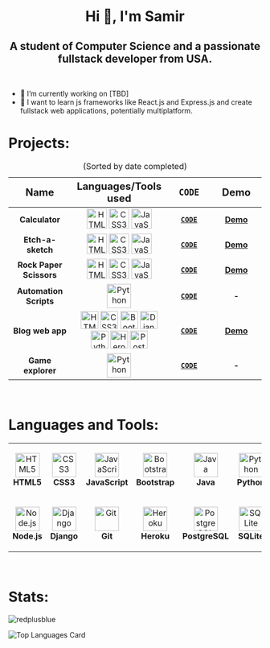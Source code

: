<h1 align="center">Hi 👋, I'm Samir</h1>
<h2 align="center">A student of Computer Science and a passionate fullstack developer from USA.</h2>
<br>

- 🔭 I’m currently working on [TBD]
- 📖 I want to learn js frameworks like React.js and Express.js and create fullstack web applications, potentially multiplatform.


# Projects: 
<!-- Projects table -->
 <table>
    <caption>(Sorted by date completed)</caption>
    <colgroup>
      <col align="center" style="height: 100px; width: 200px;">
      <col align="center" style="height: 100px; width: 200px;">
      <col align="center" style="height: 100px; width: 200px;">
      <col align="center" style="height: 100px; width: 200px;">
    </colgroup>
    <thead>
      <th style="font-size: 20px;">Name</th>
      <th style="font-size: 20px;">Languages/Tools used</th>
      <th style="font-size: 20px;"><code>CODE</code></th>
      <th style="font-size: 20px;">Demo</th>
    </thead>
    <tbody>
      <tr>
        <td align="center"><b>Calculator</b></td>
        <td align=" center">
          <img title="HTML5" src="https://cdn.jsdelivr.net/gh/devicons/devicon/icons/html5/html5-plain.svg" width="40" height="40"
            alt="HTML5" />
          <img title="CSS3" src="https://cdn.jsdelivr.net/gh/devicons/devicon/icons/css3/css3-plain.svg" width="40" height="40"
            alt="CSS3" />
          <img title="JavaScript" src="https://cdn.jsdelivr.net/gh/devicons/devicon/icons/javascript/javascript-plain.svg" width="40"
            height="40" alt="JavaScript" />
        </td>
        <td align="center"><a href="https://github.com/redplusblue/calculator"><code><b>CODE</b></code></a></td>
        <td align="center"><a href="https://redplusblue.github.io/calculator/"><b>Demo</b></a></td>
      </tr>
      <tr>
        <td align="center"><b>Etch-a-sketch</b></td>
        <td align="center">
          <img title="HTML5" src="https://cdn.jsdelivr.net/gh/devicons/devicon/icons/html5/html5-plain.svg" width="40" height="40"
            alt="HTML5" />
          <img title="CSS3" src="https://cdn.jsdelivr.net/gh/devicons/devicon/icons/css3/css3-plain.svg" width="40" height="40"
            alt="CSS3" />
          <img title="JavaScript" src="https://cdn.jsdelivr.net/gh/devicons/devicon/icons/javascript/javascript-plain.svg" width="40"
            height="40" alt="JavaScript" />
        </td>
        <td align="center"><a href="https://github.com/redplusblue/Etch-A-Sketch"><code><b>CODE</b></code></a></td>
        <td align="center"><a href="https://redplusblue.github.io/Etch-A-Sketch/"><b>Demo</b></a></td>
      </tr>
      <tr>
        <td align="center"><b>Rock Paper Scissors</b></td>
        <td align="center">
          <img title="HTML5" src="https://cdn.jsdelivr.net/gh/devicons/devicon/icons/html5/html5-plain.svg" width="40" height="40"
            alt="HTML5" />
          <img title="CSS3" src="https://cdn.jsdelivr.net/gh/devicons/devicon/icons/css3/css3-plain.svg" width="40" height="40"
            alt="CSS3" />
          <img title="JavaScript" src="https://cdn.jsdelivr.net/gh/devicons/devicon/icons/javascript/javascript-plain.svg" width="40"
            height="40" alt="JavaScript" />
        </td>
        <td align="center"><a href="https://github.com/redplusblue/Rock-Paper-Scissors"><code><b>CODE</b></code></a>
        </td>
        <td align="center"><a href="https://redplusblue.github.io/Rock-Paper-Scissors/"><b>Demo</b></a></td>
      </tr>
      <tr>
        <td align="center"><b>Automation Scripts</b></td>
        <td align="center">
          <img title="Python" src="https://cdn.jsdelivr.net/gh/devicons/devicon/icons/python/python-original.svg" width="48"
            height="48" alt="Python" />
        </td>
        <td align="center"><a
            href="https://github.com/redplusblue/Scripts/tree/main/Python"><code><b>CODE</b></code></a></td>
        <td align="center"><b>-</b></td>
      </tr>
      <tr>
        <td align="center"><b>Blog web app</b></td>
        <td align="center">
          <img title="HTML5" title="HTML5" src="https://cdn.jsdelivr.net/gh/devicons/devicon/icons/html5/html5-plain.svg" width="35" height="35"
            alt="HTML5" />
          <img title="CSS3" src="https://cdn.jsdelivr.net/gh/devicons/devicon/icons/css3/css3-plain.svg" width="35" height="35"
            alt="CSS3" />
          <img title="Bootstrap" src="https://cdn.jsdelivr.net/gh/devicons/devicon/icons/bootstrap/bootstrap-plain.svg" width="35"
            height="35" alt="Bootstrap" />
          <img title="Django" src="https://cdn.jsdelivr.net/gh/devicons/devicon/icons/django/django-plain.svg" width="35" height="35"
            alt="Django" />
          <img title="Python" src="https://cdn.jsdelivr.net/gh/devicons/devicon/icons/python/python-original.svg" width="35"
            height="35" alt="Python" />
          <img title="Heroku" src="https://cdn.jsdelivr.net/gh/devicons/devicon/icons/heroku/heroku-plain.svg" width="35" height="35"
            alt="Heroku" />
          <img title="PostgreSQL" src="https://cdn.jsdelivr.net/gh/devicons/devicon/icons/postgresql/postgresql-original.svg" width="35"
            height="35" alt="PostgreSQL" />
        </td>
        <td align="center"><a href="https://github.com/redplusblue/sk.blog"><code><b>CODE</b></code></a></td>
        <td align="center"><a href="https://sk-blog-0.herokuapp.com/"><b>Demo</b></a></td>
      </tr>
      <tr>
        <td align="center"><b>Game explorer</b></td>
        <td align="center">
          <img title="Python" src="https://cdn.jsdelivr.net/gh/devicons/devicon/icons/python/python-original.svg" width="48"
            height="48" alt="Python" />
        </td>
        <td align="center"><a
            href="https://github.com/redplusblue/py-Game"><code><b>CODE</b></code></a></td>
        <td align="center"><b>-</b></td>
      </tr>
    </tbody>
  </table>
<br>

# Languages and Tools:

<!-- Languages and tools table -->
<table>
  <tr>
    <td align="center" height="108" width="108">
      <img
        title="HTML5"
        src="https://cdn.jsdelivr.net/gh/devicons/devicon/icons/html5/html5-plain.svg"
        width="48"
        height="48"
        alt="HTML5"
      />
      <br /><strong>HTML5</strong>
    </td>
    <td align="center" height="108" width="108">
      <img
        title="CSS3"
        src="https://cdn.jsdelivr.net/gh/devicons/devicon/icons/css3/css3-plain.svg"
        width="48"
        height="48"
        alt="CSS3"
      />
      <br /><strong>CSS3</strong>
    </td>
    <td align="center" height="108" width="108">
      <img
        title="JavaScript"
        src="https://cdn.jsdelivr.net/gh/devicons/devicon/icons/javascript/javascript-plain.svg"
        width="48"
        height="48"
        alt="JavaScript"
      />
      <br /><strong>JavaScript</strong>
    </td>
    <td align="center" height="108" width="108">
      <img 
        title="Bootstrap"
        src="https://cdn.jsdelivr.net/gh/devicons/devicon/icons/bootstrap/bootstrap-plain.svg"   
        width="48"
        height="48"
        alt="Bootstrap"
      />
      <br /><strong>Bootstrap</strong>
    </td>
    <td align="center" height="108" width="108">
      <img
        title="Java"
        src="https://cdn.jsdelivr.net/gh/devicons/devicon/icons/java/java-plain.svg"
        width="48"
        height="48"
        alt="Java"
      />
      <br /><strong>Java</strong>
    </td>
        <td align="center" height="108" width="108">
        <img
          title="Python"
          src="https://cdn.jsdelivr.net/gh/devicons/devicon/icons/python/python-original.svg"
          width="48"
          height="48"
          alt="Python"
        />
        <br /><strong>Python</strong>
      </td>
  </tr>
  <tr>
      <td align="center" height="108" width="108">
      <img
        title="Node.js"
        src="https://cdn.jsdelivr.net/gh/devicons/devicon/icons/nodejs/nodejs-original.svg"
        width="48"
        height="48"
        alt="Node.js"
      />
      <br /><strong>Node.js</strong>
    </td>
    <td align="center" height="108" width="108">
      <img
        title="Django"
        src="https://cdn.jsdelivr.net/gh/devicons/devicon/icons/django/django-plain.svg"
        width="48"
        height="48"
        alt="Django"
      />
      <br /><strong>Django</strong>
    </td>
  <td align="center" height="108" width="108">
      <img
        title="Git/Github"
        src="https://cdn.jsdelivr.net/gh/devicons/devicon/icons/git/git-original.svg"
        width="48"
        height="48"
        alt="Git"
      />
      <br /><strong>Git</strong>
    </td>
    <td align="center" height="108" width="108">
      <img
        title="Heroku"
        src="https://cdn.jsdelivr.net/gh/devicons/devicon/icons/heroku/heroku-plain.svg"
        width="48"
        height="48"
        alt="Heroku"
      />
      <br /><strong>Heroku</strong>
    </td>
    <td align="center" height="108" width="108">
      <img
        title="PostgreSQL"
        src="https://cdn.jsdelivr.net/gh/devicons/devicon/icons/postgresql/postgresql-original.svg"
        width="48"
        height="48"
        alt="PostgreSQL"
      />
      <br /><strong>PostgreSQL</strong>
    </td>
    <td align="center" height="108" width="108">
      <img
        title="SQLite"
        src="https://cdn.jsdelivr.net/gh/devicons/devicon/icons/sqlite/sqlite-original.svg"
        width="48"
        height="48"
        alt="SQLite"
      />
      <br /><strong>SQLite</strong>
    </td>
  </tr>
</table>
<br>

# Stats:

<!-- Stats widgets -->
<img align="center" src="https://github-readme-streak-stats.herokuapp.com/?user=redplusblue&" alt="redplusblue" />

![Top Languages Card](https://github-readme-stats.vercel.app/api/top-langs/?username=redplusblue&layout=compact)



<!--
Languages/Tools table Inspired by: [Michał Osman](https://github.com/michalosman/michalosman)
-->
